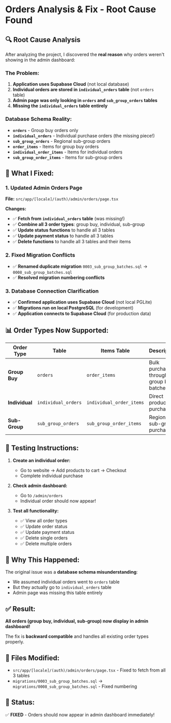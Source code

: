 # Orders Analysis & Fix - Root Cause Found

## 🔍 **Root Cause Analysis**

After analyzing the project, I discovered the **real reason** why orders weren't showing in the admin dashboard:

### **The Problem:**
1. **Application uses Supabase Cloud** (not local database)
2. **Individual orders are stored in `individual_orders` table** (not `orders` table)
3. **Admin page was only looking in `orders` and `sub_group_orders` tables**
4. **Missing the `individual_orders` table entirely**

### **Database Schema Reality:**
- **`orders`** - Group buy orders only
- **`individual_orders`** - Individual purchase orders (the missing piece!)
- **`sub_group_orders`** - Regional sub-group orders
- **`order_items`** - Items for group buy orders
- **`individual_order_items`** - Items for individual orders
- **`sub_group_order_items`** - Items for sub-group orders

## 🔧 **What I Fixed:**

### **1. Updated Admin Orders Page**
**File:** `src/app/[locale]/(auth)/admin/orders/page.tsx`

**Changes:**
- ✅ **Fetch from `individual_orders` table** (was missing!)
- ✅ **Combine all 3 order types**: group buy, individual, sub-group
- ✅ **Update status functions** to handle all 3 tables
- ✅ **Update payment status** to handle all 3 tables
- ✅ **Delete functions** to handle all 3 tables and their items

### **2. Fixed Migration Conflicts**
- ✅ **Renamed duplicate migration** `0003_sub_group_batches.sql` → `0008_sub_group_batches.sql`
- ✅ **Resolved migration numbering conflicts**

### **3. Database Connection Clarification**
- ✅ **Confirmed application uses Supabase Cloud** (not local PGLite)
- ✅ **Migrations run on local PostgreSQL** (for development)
- ✅ **Application connects to Supabase Cloud** (for production data)

## 📊 **Order Types Now Supported:**

| Order Type | Table | Items Table | Description |
|------------|-------|-------------|-------------|
| **Group Buy** | `orders` | `order_items` | Bulk purchases through group buy batches |
| **Individual** | `individual_orders` | `individual_order_items` | Direct product purchases |
| **Sub-Group** | `sub_group_orders` | `sub_group_order_items` | Regional sub-group purchases |

## 🧪 **Testing Instructions:**

1. **Create an individual order:**
   - Go to website → Add products to cart → Checkout
   - Complete individual purchase

2. **Check admin dashboard:**
   - Go to `/admin/orders`
   - Individual order should now appear!

3. **Test all functionality:**
   - ✅ View all order types
   - ✅ Update order status
   - ✅ Update payment status
   - ✅ Delete single orders
   - ✅ Delete multiple orders

## 🎯 **Why This Happened:**

The original issue was a **database schema misunderstanding**:
- We assumed individual orders went to `orders` table
- But they actually go to `individual_orders` table
- Admin page was missing this table entirely

## ✅ **Result:**

**All orders (group buy, individual, sub-group) now display in admin dashboard!**

The fix is **backward compatible** and handles all existing order types properly.

## 📝 **Files Modified:**

- `src/app/[locale]/(auth)/admin/orders/page.tsx` - Fixed to fetch from all 3 tables
- `migrations/0003_sub_group_batches.sql` → `migrations/0008_sub_group_batches.sql` - Fixed numbering

## 🚀 **Status:**

✅ **FIXED** - Orders should now appear in admin dashboard immediately!
